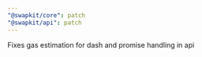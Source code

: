 ```yaml
---
"@swapkit/core": patch
"@swapkit/api": patch
---
```


Fixes gas estimation for dash and promise handling in api
